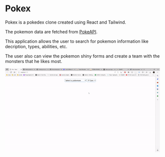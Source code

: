 # Pokex
Pokex is a pokedex clone created using React and Tailwind. 

The pokemon data are fetched from [PokeAPI](https://pokeapi.co/).

This application allows the user to search for pokemon information like decription, types, abilities, etc.

The user also can view the pokemon shiny forms and create a team with the monsters that he likes most.

![App Overview](readme_content/overview.gif)